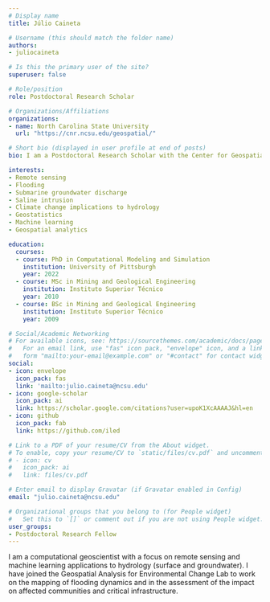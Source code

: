 ```yaml
---
# Display name
title: Júlio Caineta

# Username (this should match the folder name)
authors:
- juliocaineta

# Is this the primary user of the site?
superuser: false

# Role/position
role: Postdoctoral Research Scholar

# Organizations/Affiliations
organizations:
- name: North Carolina State University
  url: "https://cnr.ncsu.edu/geospatial/"

# Short bio (displayed in user profile at end of posts)
bio: I am a Postdoctoral Research Scholar with the Center for Geospatial Analytics <a href = "https://cnr.ncsu.edu/geospatial/"> website </a> at North Carolina State University (NCSU).

interests:
- Remote sensing
- Flooding
- Submarine groundwater discharge
- Saline intrusion
- Climate change implications to hydrology
- Geostatistics
- Machine learning
- Geospatial analytics

education:
  courses:
  - course: PhD in Computational Modeling and Simulation
    institution: University of Pittsburgh
    year: 2022
  - course: MSc in Mining and Geological Engineering
    institution: Instituto Superior Técnico
    year: 2010
  - course: BSc in Mining and Geological Engineering
    institution: Instituto Superior Técnico
    year: 2009

# Social/Academic Networking
# For available icons, see: https://sourcethemes.com/academic/docs/page-builder/#icons
#   For an email link, use "fas" icon pack, "envelope" icon, and a link in the
#   form "mailto:your-email@example.com" or "#contact" for contact widget.
social:
- icon: envelope
  icon_pack: fas
  link: 'mailto:julio.caineta@ncsu.edu'
- icon: google-scholar
  icon_pack: ai
  link: https://scholar.google.com/citations?user=upoK1XcAAAAJ&hl=en
- icon: github
  icon_pack: fab
  link: https://github.com/iled

# Link to a PDF of your resume/CV from the About widget.
# To enable, copy your resume/CV to `static/files/cv.pdf` and uncomment the lines below.
# - icon: cv
#   icon_pack: ai
#   link: files/cv.pdf

# Enter email to display Gravatar (if Gravatar enabled in Config)
email: "julio.caineta@ncsu.edu"

# Organizational groups that you belong to (for People widget)
#   Set this to `[]` or comment out if you are not using People widget.
user_groups:
- Postdoctoral Research Fellow
---
```


I am a computational geoscientist with a focus on remote sensing and machine learning applications
to hydrology (surface and groundwater). I have joined the Geospatial Analysis for Environmental Change Lab to 
work on the mapping of flooding dynamics and in the assessment of the impact on affected communities and
critical infrastructure.
